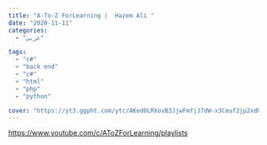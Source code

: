 ```yaml
---
title: "A-To-Z ForLearning |  Hazem Ali "
date: "2020-11-11"
categories:
  - "عربي"

tags:
  - "c#"
  - "back end"
  - "c#"
  - "html"
  - "php"
  - "python"

cover: "https://yt3.ggpht.com/ytc/AKedOLRXovB3JjwFmfjJ7dW-x3Ceuf2jp2xdNnqfF-VPQg=s176-c-k-c0x00ffffff-no-rj"
---
```


https://www.youtube.com/c/AToZForLearning/playlists
